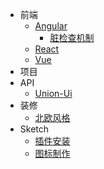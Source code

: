 - 前端
  - [Angular](tech_documents/front/Angular2/Angular2.md)
    - [脏检查机制](tech_documents/front/Angular2/Dirty_inspection.md)
  - [React](tech_documents/front/React/React.md)
  - [Vue](tech_documents/front/Vue/Vue.md)
- 项目
- API
  - [Union-Ui](api/union-ui/README.md)
  <!-- - [数据经纬](https://zxqian1991.github.io/Data-latitude-and-longitude/) -->
  <!-- - [开放平台](https://zuogangju369.github.io/pages) -->
- 装修
  - [北欧风格](zhuangxiu/Nordic_style.md)
- Sketch
  - [插件安装](sketch/plugin.md)
  - [图标制作](sketch/icon.md)